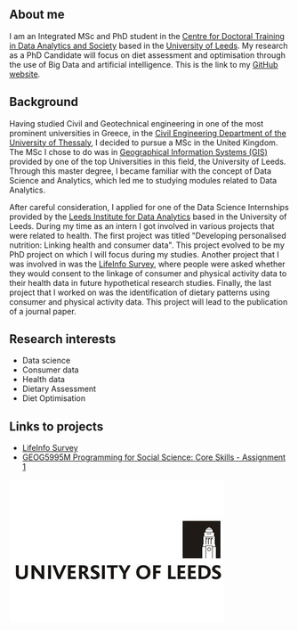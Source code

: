 ## About me
I am an Integrated MSc and PhD student in the [Centre for Doctoral Training in Data Analytics and Society](https://datacdt.org/) based in the [University of Leeds](https://www.leeds.ac.uk/). My research as a PhD Candidate will focus on diet assessment and optimisation through the use of Big Data and artificial intelligence. 
This is the link to my [GitHub website](https://github.com/mariagalazoula).

## Background

Having studied Civil and Geotechnical engineering in one of the most prominent universities in Greece, in the [Civil Engineering Department of the University of Thessaly](http://www.civ.uth.gr/en), I decided to pursue a MSc in the United Kingdom. The MSc I chose to do was in [Geographical Information Systems (GIS)](https://courses.leeds.ac.uk/7411/geographical-information-systems-msc) provided by one of the top Universities in this field, the University of Leeds. Through this master degree, I became familiar with the concept of Data Science and Analytics, which led me to studying modules related to Data Analytics. 

After careful consideration, I applied for one of the Data Science Internships provided by the [Leeds Institute for Data Analytics](http://lida.leeds.ac.uk/)  based in the University of Leeds. During my time as an intern I got involved in various projects that were related to health. The first project was titled "Developing personalised nutrition: Linking health and consumer data". This project evolved to be my PhD project on which I will focus during my studies. Another project that I was involved in was the [LifeInfo Survey](https://lida.leeds.ac.uk/research/lifeinfo/), where people were asked whether they would consent to the linkage of consumer and physical activity data to their health data in future hypothetical research studies. Finally, the last project that I worked on was the identification of dietary patterns using consumer and physical activity data. This project will lead to the publication of a journal paper. 

## Research interests

- Data science
- Consumer data
- Health data
- Dietary Assessment
- Diet Optimisation

## Links to projects 

- [LifeInfo Survey](https://lida.leeds.ac.uk/research/lifeinfo/)
- [GEOG5995M Programming for Social Science: Core Skills - Assignment 1](https://github.com/mariagalazoula/Programming-for-Social-Sciences)

![Image of University of Leeds logo](https://github.com/mariagalazoula/mariagalazoula.github.io/blob/master/Uni_of_Leeds.jpg?raw=true)
